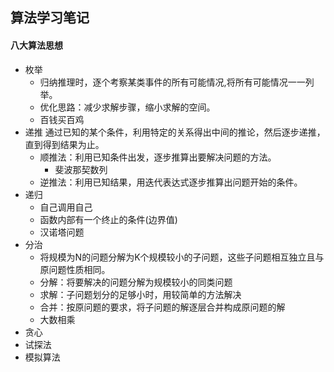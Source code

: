 ## 算法学习笔记
#### 八大算法思想
  - 枚举
    - 归纳推理时，逐个考察某类事件的所有可能情况,将所有可能情况一一列举。
    - 优化思路：减少求解步骤，缩小求解的空间。
    - 百钱买百鸡
  - 递推
    通过已知的某个条件，利用特定的关系得出中间的推论，然后逐步递推，直到得到结果为止。
    - 顺推法：利用已知条件出发，逐步推算出要解决问题的方法。
      - 斐波那契数列
    - 逆推法：利用已知结果，用迭代表达式逐步推算出问题开始的条件。
  - 递归
    - 自己调用自己
    - 函数内部有一个终止的条件(边界值)
    - 汉诺塔问题
  - 分治
    - 将规模为N的问题分解为K个规模较小的子问题，这些子问题相互独立且与原问题性质相同。
    - 分解：将要解决的问题分解为规模较小的同类问题
    - 求解：子问题划分的足够小时，用较简单的方法解决
    - 合并：按原问题的要求，将子问题的解逐层合并构成原问题的解
    - 大数相乘
  - 贪心
  - 试探法
  - 模拟算法

